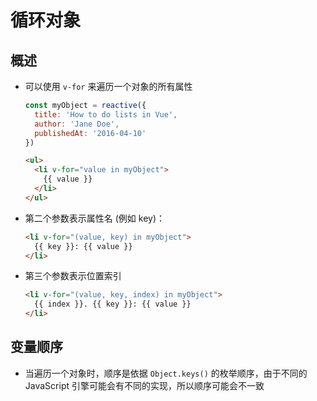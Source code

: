 # 循环对象

## 概述

  - 可以使用 `v-for` 来遍历一个对象的所有属性

    ```js
    const myObject = reactive({
      title: 'How to do lists in Vue',
      author: 'Jane Doe',
      publishedAt: '2016-04-10'
    })

    ```

    ```html
    <ul>
      <li v-for="value in myObject">
        {{ value }}
      </li>
    </ul>
    ```

  - 第二个参数表示属性名 (例如 key)：

    ```html
    <li v-for="(value, key) in myObject">
      {{ key }}: {{ value }}
    </li>
    ```

  - 第三个参数表示位置索引

    ```html
    <li v-for="(value, key, index) in myObject">
      {{ index }}. {{ key }}: {{ value }}
    </li>
    ```

## 变量顺序

  - 当遍历一个对象时，顺序是依据 `Object.keys()` 的枚举顺序，由于不同的 JavaScript 引擎可能会有不同的实现，所以顺序可能会不一致
